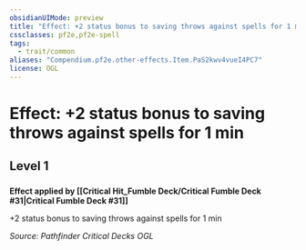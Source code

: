 ```yaml
---
obsidianUIMode: preview
title: "Effect: +2 status bonus to saving throws against spells for 1 min"
cssclasses: pf2e,pf2e-spell
tags:
  - trait/common
aliases: "Compendium.pf2e.other-effects.Item.PaS2kwv4vueI4PC7"
license: OGL
---
```

# Effect: +2 status bonus to saving throws against spells for 1 min
## Level 1
### 






**Effect applied by [[Critical Hit_Fumble Deck/Critical Fumble Deck #31|Critical Fumble Deck #31]]**

+2 status bonus to saving throws against spells for 1 min

*Source: Pathfinder Critical Decks*
*OGL*
